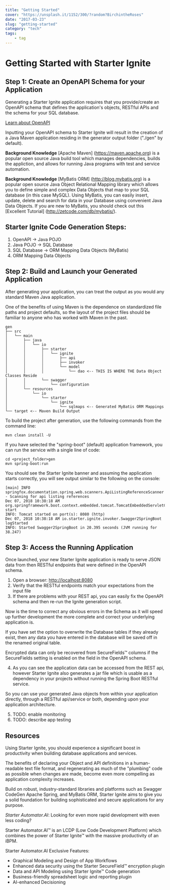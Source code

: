 ```yaml
---
title: "Getting Started"
cover: "https://unsplash.it/1152/300/?random?BirchintheRoses"
date: "2017-03-23"
slug: "getting-started"
category: "tech"
tags:
    - tag
---
```

# Getting Started with Starter Ignite

## Step 1: Create an OpenAPI Schema for your Application

Generating a Starter Ignite application requires that you provide/create an
OpenAPI schema that defines the application's objects, RESTful APIs and the schema
for your SQL database.

[Learn about OpenAPI](http://openapi.org/)

Inputting your OpenAPI schema to Starter Ignite will result in the creation of a
Java Maven application residing in the generator output folder ("./gen" by default).

  **Background Knowledge** [Apache Maven] (https://maven.apache.org) is a popular open source Java build tool which manages dependencies, builds the appliction, and allows for
  running Java programs with test and service automation.


  **Background Knowledge** [MyBatis ORM] (http://blog.mybatis.org) is a popular open source Java Object Relational Mapping library which allows you to define simple and complex Data Objects that map to your SQL database (in this case MySQL).  Using MyBatis, you can easily insert, update, delete and search for data in your Database using convenient Java Data Objects. If you are new to MyBatis, you should check out this [Excellent Tutorial] (http://zetcode.com/db/mybatis/).

## Starter Ignite Code Generation Steps:

1. OpenAPI -> Java POJO
2. Java POJO -> SQL Database
2. SQL Database -> ORM Mapping Data Objects (MyBatis)
3. ORM Mapping Data Objects

## Step 2: Build and Launch your Generated Application

After generating your application, you can treat the output as you would any standard
Maven Java application.

One of the benefits of using Maven is the dependence on standardized file paths
and project defaults, so the layout of the project files should be familiar to anyone
who has worked with Maven in the past.

```
gen
├── src
│   └── main
│       ├── java
│       │   └── io
│       │       ├── starter
│       │       │   └── ignite
│       │       │       ├── api
│       │       │       ├── invoker
│       │       │       └── model
│       │       │           └── dao <-- THIS IS WHERE THE Data Object Classes Reside
│       │       └── swagger
│       │           └── configuration
│       └── resources
│           └── io
│               └── starter
│                   └── ignite
│                       └── sqlmaps <-- Generated MyBatis ORM Mappings
└── target <-- Maven Build Output
```

To build the project after generation, use the following commands from the command line:

```
mvn clean install -U
```

If you have selected the "spring-boot" (default) application framework, you can run
the service with a single line of code:

```
cd <project_folder>gen
mvn spring-boot:run
```

You should see the Starter Ignite banner and assuming the application starts correctly,
you will see output similar to the following on the console:

```
[main] INFO springfox.documentation.spring.web.scanners.ApiListingReferenceScanner - Scanning for api listing references
Dec 07, 2018 10:38:18 AM org.springframework.boot.context.embedded.tomcat.TomcatEmbeddedServletContainer start
INFO: Tomcat started on port(s): 8080 (http)
Dec 07, 2018 10:38:18 AM io.starter.ignite.invoker.Swagger2SpringBoot logStarted
INFO: Started Swagger2SpringBoot in 20.395 seconds (JVM running for 38.247)
```

## Step 3: Access the Running Application

Once launched, your new Starter Ignite application is ready to serve JSON data from then
RESTful endpoints that were defined in the OpenAPI schema.

1. Open a browser: [http://localhost:8080](http://localhost:8080)
2. Verify that the RESTful endpoints match your expectations from the input file
3. If there are problems with your REST api, you can easily fix the OpenAPI schema
and then re-run the Ignite generation script.

Now is the time to correct any obvious errors in the Schema as it will speed up further
development the more complete and correct your underlying application is.

If you have set the option to overwrite the Database tables if they already exist,
then any data you have entered in the database will be saved off in the renamed
original table.

Encrypted data can only be recovered from SecureFields&trade; columns if the SecureFields
setting is enabled on the field in the OpenAPI schema.

4. As you can see the application data can be accessed from the REST api, however
Starter Ignite also generates a jar file which is usable as a dependency in your
projects without running the Spring Boot RESTful service.

So you can use your generated Java objects from within your application directly,
through a RESTful api/service or both, depending upon your application architecture.

5. TODO: enable monitoring
6. TODO: describe app testing

## Resources

Using Starter Ignite, you should experience a significant boost in productivity
when building database applications and services.

The benefits of declaring your Object and API definitions in a human-readable
text file format, and regenerating as much of the "plumbing" code as possible
when changes are made, become even more compelling as application complexity
increases.

Build on robust, industry-standard libraries and platforms such as Swagger CodeGen
Apache Spring, and MyBatis ORM, Starter Ignite aims to give you a solid foundation for
building sophisticated and secure applications for any purpose.

*Starter Automator.AI*: Looking for even more rapid development with even less coding?

Starter Automator.AI&trade; is an LCDP (Low Code Development Platform) which combines
the power of Starter Ignite&trade; with the massive productivity of an iBPM.

Starter Automator.AI Exclusive Features:
- Graphical Modeling and Design of App Workflows
- Enhanced data security using the Starter SecureField&trade; encryption plugin
- Data and API Modeling using Starter Ignite&trade; Code generation
- Business-friendly spreadsheet logic and reporting plugin
- AI-enhanced Decisioning
